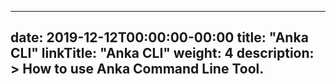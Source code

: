 
---
date: 2019-12-12T00:00:00-00:00
title: "Anka CLI"
linkTitle: "Anka CLI"
weight: 4
description: >
  How to use Anka Command Line Tool.
---




